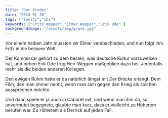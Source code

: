 ```yaml
---
title: "Der Bruder"
date: "2024-01-26"
tags: ["levity","obi"]
keywords: ["Fritz Wepper","Elmar Wepper","Erik Ode" ]
backgroundImage: "/assets/img/grave.jpg"
---
```

Vor einem halben Jahr mussten wir Elmar verabschieden, und nun folgt ihm Fritz in die bessere Welt. 

Der Kommissar gehört zu dem besten, was deutsche Kultur vorzuweisen hat, und neben Erik Ode trug Herr Wepper maßgeblich dazu bei. Jedenfalls mehr als die beiden anderen Kollegen.

Den ewigen Ruhm hatte er da natürlich längst mit <i>Der Brücke</i> erlangt. Dem Film, den man immer nennt, wenn man sich gegen den Krieg als solchen aussprechen möchte. 

Und dann spiele er ja auch in Cabaret mit, und wenn man ihm da, so unvermutet begegnete, glaubte man kurz, dass er vielleicht zu Höherem berufen war. Zu Höherem als Derrick auf jeden Fall.